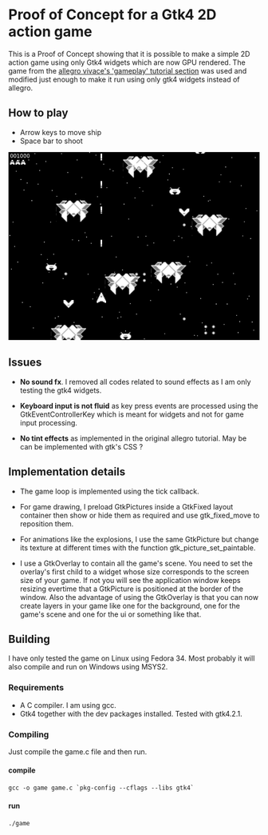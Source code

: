 # Proof of Concept for a Gtk4 2D action game

This is a Proof of Concept showing that it is possible to make a simple 2D action game using only Gtk4 widgets which are now GPU rendered. The game from the [allegro vivace's 'gameplay' tutorial section](https://github.com/liballeg/allegro_wiki/wiki/Allegro-Vivace%3A-Gameplay) was used and modified just enough to make it run using only gtk4 widgets instead of allegro.

## How to play

* Arrow keys to move ship
* Space bar to shoot

![Screenshot](screenshot.png)

## Issues

* __No sound fx__. I removed all codes related to sound effects as I am only testing the gtk4 widgets.

* __Keyboard input is not fluid__ as key press events are processed using the GtkEventControllerKey which is meant for widgets and not for game input processing.

* __No tint effects__ as implemented in the original allegro tutorial. May be can be implemented with gtk's CSS ?

## Implementation details

* The game loop is implemented using the tick callback.

* For game drawing, I preload GtkPictures inside a GtkFixed layout container then show or hide them as required and use gtk_fixed_move to reposition them.

* For animations like the explosions, I use the same GtkPicture but change its texture at different times with the function gtk_picture_set_paintable.

* I use a GtkOverlay to contain all the game's scene. You need to set the overlay's first child to a widget whose size corresponds to the screen size of your game. If not you will see the application window keeps resizing evertime that a GtkPicture is positioned at the border of the window. Also the advantage of using the GtkOverlay is that you can now create layers in your game like one for the background, one for the game's scene and one for the ui or something like that.

## Building

I have only tested the game on Linux using Fedora 34. Most probably it will also compile and run on Windows using MSYS2.

### Requirements

* A C compiler. I am using gcc.
* Gtk4 together with the dev packages installed. Tested with gtk4.2.1.

### Compiling

Just compile the game.c file and then run.

#### compile
```
gcc -o game game.c `pkg-config --cflags --libs gtk4`
```

#### run
```
./game
```
